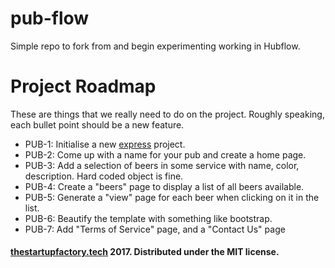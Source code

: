 # pub-flow
Simple repo to fork from and begin experimenting working in Hubflow.

# Project Roadmap
These are things that we really need to do on the project.
Roughly speaking, each bullet point should be a new feature.

- PUB-1: Initialise a new [express](https://expressjs.com/en/starter/generator.html) project.
- PUB-2: Come up with a name for your pub and create a home page.
- PUB-3: Add a selection of beers in some service with name, color, description. Hard coded object is fine.
- PUB-4: Create a "beers" page to display a list of all beers available.
- PUB-5: Generate a "view" page for each beer when clicking on it in the list.
- PUB-6: Beautify the template with something like bootstrap.
- PUB-7: Add "Terms of Service" page, and a "Contact Us" page

#### [thestartupfactory.tech](https://thestartupfactory.tech/) 2017. Distributed under the MIT license.
